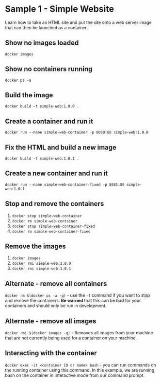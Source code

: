 # Sample 1 - Simple Website
Learn how to take an HTML site and put the site onto a web server image that can then be launched as a container.

## Show no images loaded
`docker images`

## Show no containers running
`docker ps -a`

## Build the image
`docker build -t simple-web:1.0.0 .`

## Create a container and run it
`docker run --name simple-web-container -p 8080:80 simple-web:1.0.0`

## Fix the HTML and build a new image
`docker build -t simple-web:1.0.1 .`

## Create a new container and run it
`docker run --name simple-web-container-fixed -p 8081:80 simple-web:1.0.1`

## Stop and remove the containers
1. `docker stop simple-web-container`
2. `docker rm simple-web-container`
3. `docker stop simple-web-container-fixed`
4. `docker rm simple-web-container-fixed`

## Remove the images
1. `docker images`
2. `docker rmi simple-web:1.0.0`
3. `docker rmi simple-web:1.0.1`

## Alternate - remove all containers
`docker rm $(docker ps -a -q)` - use the `-f` command if you want to stop and remove the containers. **Be warned** that this can be bad for your containers and should only be run in development.

## Alternate - remove all images
`docker rmi $(docker images -q)` - Removes all images from your machine that are not currently being used for a container on your machine.

## Interacting with the container
`docker exec -it <container ID or name> bash` - you can run commands on the running container using this command. In this example, we are running bash on the container in interactive mode from our command prompt.
